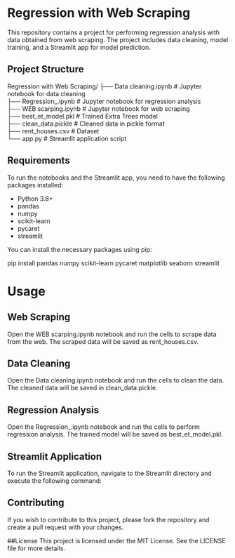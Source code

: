 # Regression with Web Scraping

This repository contains a project for performing regression analysis with data obtained from web scraping. The project includes data cleaning, model training, and a Streamlit app for model prediction.

## Project Structure

Regression with Web Scraping/
├── Data cleaning.ipynb # Jupyter notebook for data cleaning <br>
├── Regression_.ipynb # Jupyter notebook for regression analysis<br>
├── WEB scarping.ipynb # Jupyter notebook for web scraping<br>
├── best_et_model.pkl # Trained Extra Trees model<br>
├── clean_data.pickle # Cleaned data in pickle format<br>
├── rent_houses.csv # Dataset<br>
└── app.py # Streamlit application script

## Requirements

To run the notebooks and the Streamlit app, you need to have the following packages installed:

- Python 3.8+
- pandas
- numpy
- scikit-learn
- pycaret
- streamlit

You can install the necessary packages using pip:

pip install pandas numpy scikit-learn pycaret matplotlib seaborn streamlit

# Usage

## Web Scraping
Open the WEB scarping.ipynb notebook and run the cells to scrape data from the web. The scraped data will be saved as rent_houses.csv.

## Data Cleaning
Open the Data cleaning.ipynb notebook and run the cells to clean the data. The cleaned data will be saved in clean_data.pickle.

## Regression Analysis
Open the Regression_.ipynb notebook and run the cells to perform regression analysis. The trained model will be saved as best_et_model.pkl.

## Streamlit Application
To run the Streamlit application, navigate to the Streamlit directory and execute the following command:

## Contributing
If you wish to contribute to this project, please fork the repository and create a pull request with your changes.

##License
This project is licensed under the MIT License. See the LICENSE file for more details.
